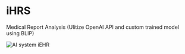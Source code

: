 # iHRS
Medical Report Analysis
(Ulitize OpenAI API and custom trained model using BLIP)  
  

![AI system iEHR](https://github.com/sammyyap98/iHRS/assets/87789723/5ef48c86-4d5e-4950-ad02-f069d01e53fa)
